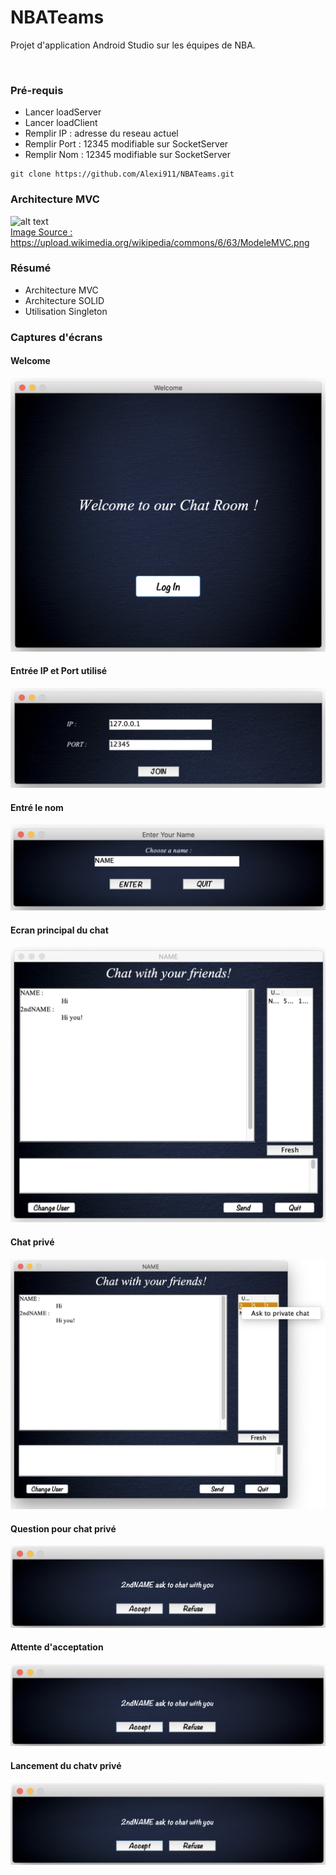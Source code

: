 # NBATeams 

Projet d'application Android Studio sur les équipes de NBA.

<br/>

### Pré-requis

- Lancer loadServer </br>
- Lancer loadClient </br>
- Remplir IP : adresse du reseau actuel </br>
- Remplir Port : 12345 modifiable sur SocketServer </br>
- Remplir Nom : 12345 modifiable sur SocketServer </br>
```
git clone https://github.com/Alexi911/NBATeams.git
```
### Architecture MVC

![alt text](https://upload.wikimedia.org/wikipedia/commons/6/63/ModeleMVC.png)</br>
<u>Image Source : https://upload.wikimedia.org/wikipedia/commons/6/63/ModeleMVC.png</u>

### Résumé

- Architecture MVC </br>
- Architecture SOLID </br>
- Utilisation Singleton </br>

### Captures d'écrans

#### Welcome
![screen01](https://raw.githubusercontent.com/Alexi911/Chat/master/ScreenShot_ReadMe/01.png)

#### Entrée IP et Port utilisé
![Screen02](https://raw.githubusercontent.com/Alexi911/Chat/master/ScreenShot_ReadMe/02.png)

#### Entré le nom
![Screen03](https://raw.githubusercontent.com/Alexi911/Chat/master/ScreenShot_ReadMe/03.png)

#### Ecran principal du chat
![Screen04](https://raw.githubusercontent.com/Alexi911/Chat/master/ScreenShot_ReadMe/04.png)

#### Chat privé
![Screen05](https://raw.githubusercontent.com/Alexi911/Chat/master/ScreenShot_ReadMe/05.png)

#### Question pour chat privé
![Screen06](https://raw.githubusercontent.com/Alexi911/Chat/master/ScreenShot_ReadMe/06.png)

#### Attente d'acceptation
![Screen06](https://raw.githubusercontent.com/Alexi911/Chat/master/ScreenShot_ReadMe/06.png)

#### Lancement du chatv privé
![Screen06](https://raw.githubusercontent.com/Alexi911/Chat/master/ScreenShot_ReadMe/06.png)

